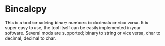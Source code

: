 # Bincalcpy
This is a tool for solving binary numbers to decimals or vice versa. It is super easy to use, the tool itself can be easily implemented in your software. Several mods are supported; binary to string or vice versa, char to decimal, decimal to char.
